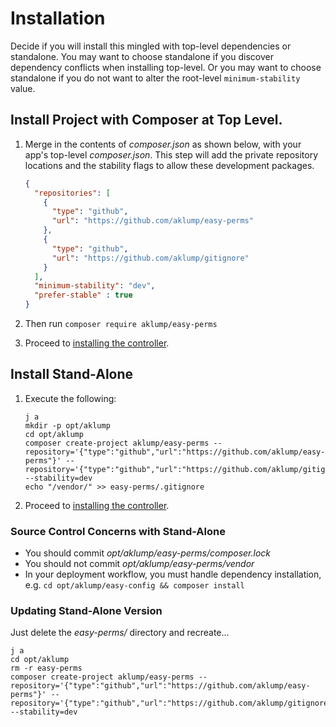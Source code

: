 <!--
id: install
tags: ''
-->

# Installation

Decide if you will install this mingled with top-level dependencies or standalone. You may want to choose standalone if you discover dependency conflicts when installing top-level. Or you may want to choose standalone if you do not want to alter the root-level `minimum-stability` value.

## Install Project with Composer at Top Level.

1. Merge in the contents of _composer.json_ as shown below, with your app's top-level _composer.json_. This step will add the private repository locations and the stability flags to allow these development packages.

    ```json
    {
      "repositories": [
        {
          "type": "github",
          "url": "https://github.com/aklump/easy-perms"
        },
        {
          "type": "github",
          "url": "https://github.com/aklump/gitignore"
        }
      ],
      "minimum-stability": "dev",
      "prefer-stable" : true
    }
    ```

2. Then run `composer require aklump/easy-perms`
1. Proceed to [installing the controller](@controller).

## Install Stand-Alone

1. Execute the following:

   ```shell
   j a
   mkdir -p opt/aklump
   cd opt/aklump
   composer create-project aklump/easy-perms --repository='{"type":"github","url":"https://github.com/aklump/easy-perms"}' --repository='{"type":"github","url":"https://github.com/aklump/gitignore"}' --stability=dev
   echo "/vendor/" >> easy-perms/.gitignore
   ```
1. Proceed to [installing the controller](@controller).

### Source Control Concerns with Stand-Alone

* You should commit _opt/aklump/easy-perms/composer.lock_
* You should not commit _opt/aklump/easy-perms/vendor_
* In your deployment workflow, you must handle dependency installation, e.g. `cd opt/aklump/easy-config && composer install`

### Updating Stand-Alone Version

Just delete the _easy-perms/_ directory and recreate...

   ```shell
   j a
   cd opt/aklump
   rm -r easy-perms
   composer create-project aklump/easy-perms --repository='{"type":"github","url":"https://github.com/aklump/easy-perms"}' --repository='{"type":"github","url":"https://github.com/aklump/gitignore"}' --stability=dev
   ```
